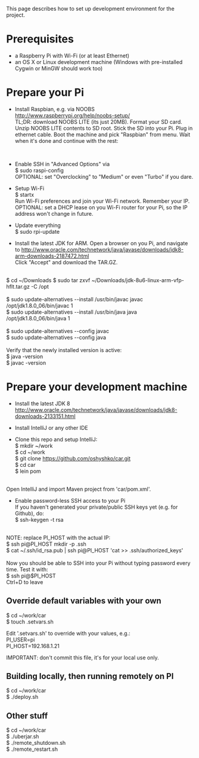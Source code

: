 This page describes how to set up development environment for the project.

Prerequisites
=============
- a Raspberry Pi with Wi-Fi (or at least Ethernet)
- an OS X or Linux development machine (Windows with pre-installed Cygwin or MinGW should work too)


Prepare your Pi
===============
- Install Raspbian, e.g. via NOOBS http://www.raspberrypi.org/help/noobs-setup/<br>
TL;DR: download NOOBS LITE (its just 20MB).
Format your SD card.
Unzip NOOBS LITE contents to SD root.
Stick the SD into your Pi.
Plug in ethernet cable.
Boot the machine and pick "Raspbian" from menu.
Wait when it's done and continue with the rest:
<br>

- Enable SSH in "Advanced Options" via<br>
$ sudo raspi-config<br>
OPTIONAL: set "Overclocking" to "Medium" or even "Turbo" if you dare.

- Setup Wi-Fi<br>
$ startx<br>
Run Wi-Fi preferences and join your Wi-Fi network. Remember your IP.<br>
OPTIONAL: set a DHCP lease on you Wi-Fi router for your Pi, so the IP address won't change in future.

- Update everything<br>
$ sudo rpi-update

- Install the latest JDK for ARM. Open a browser on you Pi, and navigate to
http://www.oracle.com/technetwork/java/javase/downloads/jdk8-arm-downloads-2187472.html<br>
Click "Accept" and download the TAR.GZ.<br> 
<br>
$ cd ~/Downloads
$ sudo tar zxvf ~/Downloads/jdk-8u6-linux-arm-vfp-hflt.tar.gz -C /opt<br>
<br>
$ sudo update-alternatives --install /usr/bin/javac javac /opt/jdk1.8.0_06/bin/javac 1<br>
$ sudo update-alternatives --install /usr/bin/java java /opt/jdk1.8.0_06/bin/java 1<br>
<br>
$ sudo update-alternatives --config javac<br>
$ sudo update-alternatives --config java<br>
<br>
Verify that the newly installed version is active:<br>
$ java -version<br>
$ javac -version


Prepare your development machine
================================
- Install the latest JDK 8 http://www.oracle.com/technetwork/java/javase/downloads/jdk8-downloads-2133151.html
- Install IntelliJ or any other IDE

- Clone this repo and setup IntelliJ:<br>
$ mkdir ~/work<br>
$ cd ~/work<br>
$ git clone https://github.com/oshyshko/car.git<br>
$ cd car<br>
$ lein pom
<br>
Open IntelliJ and import Maven project from 'car/pom.xml'.

- Enable password-less SSH access to your Pi<br>
If you haven't generated your private/public SSH keys yet (e.g. for Github), do:<br>
$ ssh-keygen -t rsa<br>
<br>
NOTE: replace PI_HOST with the actual IP:
<br>
$ ssh pi@PI_HOST mkdir -p .ssh<br>
$ cat ~/.ssh/id_rsa.pub | ssh pi@PI_HOST 'cat >> .ssh/authorized_keys'<br>
<br>
Now you should be able to SSH into your Pi without typing password every time. Test it with:<br>
$ ssh pi@$PI_HOST<br>
Ctrl+D to leave


Override default variables with your own
----------------------------------------
$ cd ~/work/car<br>
$ touch .setvars.sh

Edit '.setvars.sh' to override with your values, e.g.:<br>
PI_USER=pi<br>
PI_HOST=192.168.1.21

IMPORTANT: don't commit this file, it's for your local use only.


Building locally, then running remotely on PI
---------------------------------------------
$ cd ~/work/car<br>
$ ./deploy.sh
<br>


Other stuff
-----------
$ cd ~/work/car<br>
$ ./uberjar.sh                       
$ ./remote_shutdown.sh<br>
$ ./remote_restart.sh
